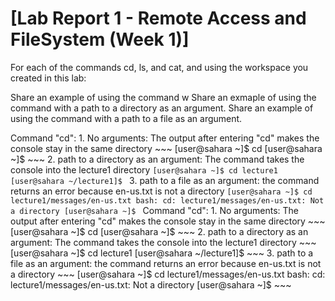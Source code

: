 # [Lab Report 1 - Remote Access and FileSystem (Week 1)]
For each of the commands cd, ls, and cat, and using the workspace you created in this lab:

Share an example of using the command w
Share an exmaple of using the command with a path to a directory as an argument.
Share an example of using the command with a path to a file as an argument.

Command "cd": 
    1. No arguments: The output after entering "cd" makes the console stay in the same directory
       ~~~
       [user@sahara ~]$ cd
       [user@sahara ~]$ 
       ~~~
    2. path to a directory as an argument: The command takes the console into the lecture1 directory
       ```
        [user@sahara ~]$ cd lecture1
        [user@sahara ~/lecture1]$ 
       ```
    3. path to a file as an argument: the command returns an error because en-us.txt is not a directory
       ```
       [user@sahara ~]$ cd lecture1/messages/en-us.txt
       bash: cd: lecture1/messages/en-us.txt: Not a directory
       [user@sahara ~]$ 
       ```
Command "cd": 
    1. No arguments: The output after entering "cd" makes the console stay in the same directory
       ~~~
       [user@sahara ~]$ cd
       [user@sahara ~]$ 
       ~~~
    2. path to a directory as an argument: The command takes the console into the lecture1 directory
       ~~~
        [user@sahara ~]$ cd lecture1
        [user@sahara ~/lecture1]$ 
       ~~~
    3. path to a file as an argument: the command returns an error because en-us.txt is not a directory
       ~~~
       [user@sahara ~]$ cd lecture1/messages/en-us.txt
       bash: cd: lecture1/messages/en-us.txt: Not a directory
       [user@sahara ~]$ 
       ~~~
